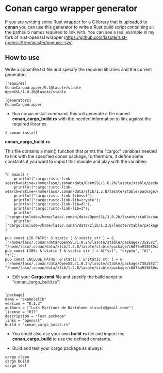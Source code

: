 # Conan cargo wrapper generator

If you are writting some Rust wrapper for a C library that is uploaded to **conan** you can use this generator to write a Rust build script containing all the paths/lib names required to link with. You can see a real example in my fork of rust-openssl wrapper (https://github.com/lasote/rust-openssl/tree/master/openssl-sys)

## How to use

Write a conanfile.txt file and specify the required libraries and the current generator:

```
[requires]
ConanCargoWrapper/0.1@lasote/stable
OpenSSL/1.0.2h@lasote/stable

[generators]
ConanCargoWrapper

```

- Run conan install command, this will generate a file named **conan_cargo_build.rs** with the needed information to link against the required libraries:

```
$ conan install
```

**conan_cargo_build.rs**

This file contains a main() function that prints the "cargo:" variables needed to link with the specified conan package, furthermore, it define some constants if you want to import this module and play with the variables:

```
  
fn main() {
    println!("cargo:rustc-link-search=native=/home/laso/.conan/data/OpenSSL/1.0.2h/lasote/stable/package/735a582f7a1ccadcb2b9c7e7f9cdec974e938950/lib");
    println!("cargo:rustc-link-search=native=/home/laso/.conan/data/zlib/1.2.8/lasote/stable/package/c6d75a933080ca17eb7f076813e7fb21aaa740f2/lib");
    println!("cargo:rustc-link-lib=ssl");
    println!("cargo:rustc-link-lib=crypto");
    println!("cargo:rustc-link-lib=dl");
    println!("cargo:rustc-link-lib=z");
    println!("cargo:include=/home/laso/.conan/data/OpenSSL/1.0.2h/lasote/stable/package/735a582f7a1ccadcb2b9c7e7f9cdec974e938950/include");
    println!("cargo:include=/home/laso/.conan/data/zlib/1.2.8/lasote/stable/package/c6d75a933080ca17eb7f076813e7fb21aaa740f2/include");
}

pub const LIB_PATHS: &'static [ &'static str ] = &["/home/laso/.conan/data/OpenSSL/1.0.2h/lasote/stable/package/735a582f7a1ccadcb2b9c7e7f9cdec974e938950/lib", "/home/laso/.conan/data/zlib/1.2.8/lasote/stable/package/c6d75a933080ca17eb7f076813e7fb21aaa740f2/lib"];
pub const LIBS: &'static [ &'static str ] = &["ssl", "crypto", "dl", "z"];
pub const INCLUDE_PATHS: &'static [ &'static str ] = &["/home/laso/.conan/data/OpenSSL/1.0.2h/lasote/stable/package/735a582f7a1ccadcb2b9c7e7f9cdec974e938950/include", "/home/laso/.conan/data/zlib/1.2.8/lasote/stable/package/c6d75a933080ca17eb7f076813e7fb21aaa740f2/include"];

```

-  Edit your **Cargo.toml** file and specify the build script to "conan_cargo_build.rs":

```

[package]
name = "examplelib"
version = "0.1.2"
authors = ["Luis Martinez de Bartolome <lasote@gmail.com>"]
license = "MIT"
description = "Test package"
links = "openssl"
build = "conan_cargo_build.rs"

```

- You could also use your own **build.rs** file and import the **conan_cargo_build** to use the defined constants.

- Build and test your cargo package as always:


```
cargo clean
cargo build
cargo test
```

